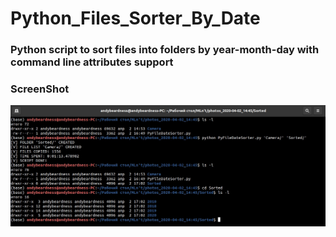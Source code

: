 # Python_Files_Sorter_By_Date

### Python script to sort files into folders by year-month-day with command line attributes support

### ScreenShot

![screenshot](https://github.com/andybeardness/Python_Files_Sorter_By_Date/blob/master/ScreenShot.jpg)